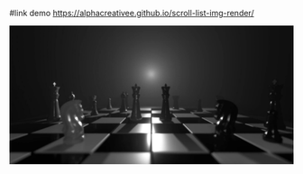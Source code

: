 #link demo
https://alphacreativee.github.io/scroll-list-img-render/

![Hình minh họa](./img-preview.png)
